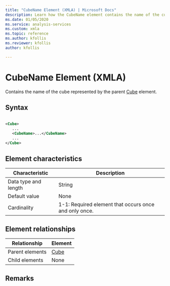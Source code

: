 ```yaml
---
title: "CubeName Element (XMLA) | Microsoft Docs"
description: Learn how the CubeName element contains the name of the cube represented by the parent Cube element.
ms.date: 01/05/2020
ms.service: analysis-services
ms.custom: xmla
ms.topic: reference
ms.author: kfollis
ms.reviewer: kfollis
author: kfollis

---
```

# CubeName Element (XMLA)

  Contains the name of the cube represented by the parent [Cube](../xml-elements-properties/cube-element-olapinfo-xmla.md) element.  
  
## Syntax  
  
```xml  
  
<Cube>  
   ...  
   <CubeName>...</CubeName>  
   ...  
</Cube>  
```  
  
## Element characteristics  
  
|Characteristic|Description|  
|--------------------|-----------------|  
|Data type and length|String|  
|Default value|None|  
|Cardinality|1-1: Required element that occurs once and only once.|  
  
## Element relationships  
  
|Relationship|Element|  
|------------------|-------------|  
|Parent elements|[Cube](../xml-elements-properties/cube-element-olapinfo-xmla.md)|  
|Child elements|None|  
  
## Remarks  
  
